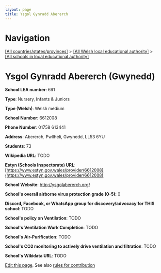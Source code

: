 ```yaml
---
layout: page
title: Ysgol Gynradd Abererch
---
```

# Navigation

[[All countries/states/provinces]](../../..) > [[All Welsh local educational authority]](../..) > [[All schools in local educational authority]](..)

# Ysgol Gynradd Abererch (Gwynedd)

**School LEA number**: 661

**Type**: Nursery, Infants & Juniors

**Type (Welsh)**: Welsh medium

**School Number**: 6612008

**Phone Number**: 01758 613441

**Address**: Abererch, Pwllheli, Gwynedd, LL53 6YU

**Students**: 73

**Wikipedia URL**: TODO

**Estyn (Schools Inspectorate) URL**: [https://www.estyn.gov.wales/provider/6612008](https://www.estyn.gov.wales/provider/6612008)

**School Website**: http://ysgolabererch.org/

**School's overall airborne virus protection grade (0-5)**: 0

**Discord, Facebook, or WhatsApp group for discovery/advocacy for THIS school**: TODO

**School's policy on Ventilation**: TODO

**School's Ventilation Work Completion**: TODO

**School's Air-Purification**: TODO

**School's CO2 monitoring to actively drive ventilation and filtration**: TODO

**School's Wikidata URL**: TODO




[Edit this page](https://github.com/ventilate-schools/Wales/edit/prif/./Gwynedd/Ysgol_Gynradd_Abererch.md). See also [rules for contribution](../../../contribution-rules/)